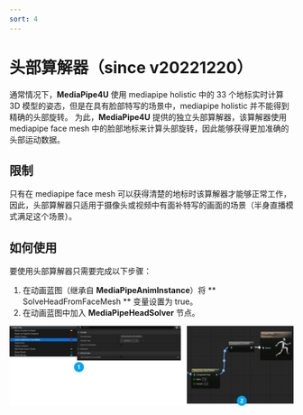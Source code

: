 ```yaml
---
sort: 4
---
```


# 头部算解器（since v20221220）

通常情况下，**MediaPipe4U** 使用 mediapipe holistic 中的 33 个地标实时计算 3D 模型的姿态，但是在具有脸部特写的场景中，mediapipe holistic 并不能得到精确的头部旋转。
为此，**MediaPipe4U** 提供的独立头部算解器，该算解器使用 mediapipe face mesh 中的脸部地标来计算头部旋转，因此能够获得更加准确的头部运动数据。

## 限制

只有在 mediapipe face mesh 可以获得清楚的地标时该算解器才能够正常工作，因此，头部算解器只适用于摄像头或视频中有面补特写的画面的场景（半身直播模式满足这个场景）。

## 如何使用

要使用头部算解器只需要完成以下步骤：

1. 在动画蓝图（继承自 **MediaPipeAnimInstance**）将 ** SolveHeadFromFaceMesh ** 变量设置为 true。
2. 在动画蓝图中加入 **MediaPipeHeadSolver** 节点。


[![UMediaPipeLiveLinkComponent](./images/use_head_solver.jpg "Shiprock")](images/use_head_solver.jpg)   








